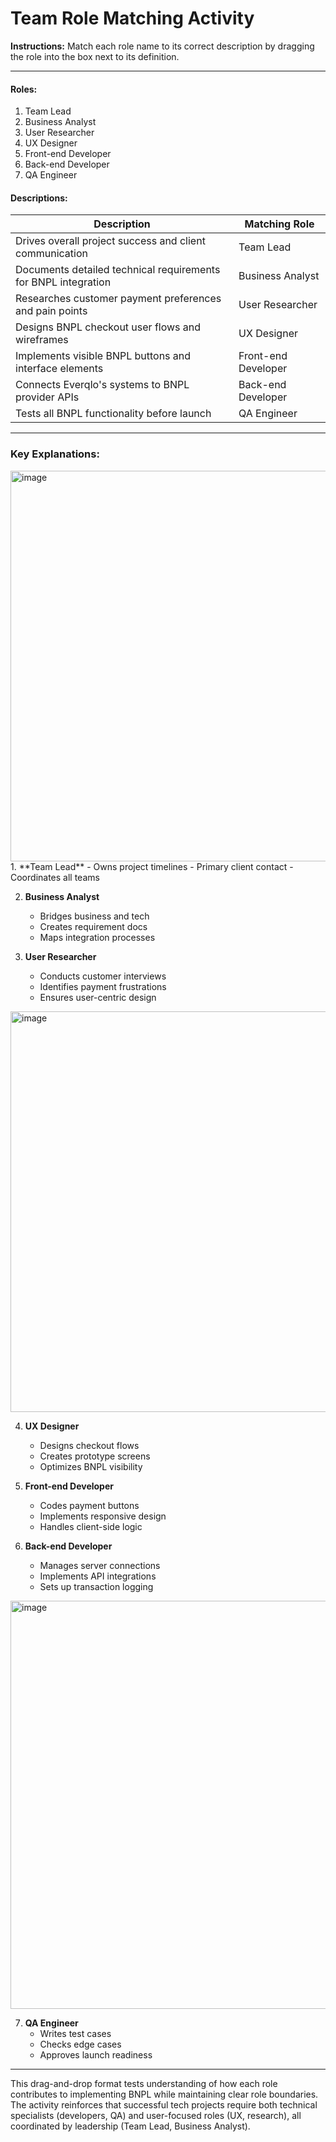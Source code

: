 # **Team Role Matching Activity**

**Instructions:** Match each role name to its correct description by dragging the role into the box next to its definition.

---

#### **Roles:**
1. Team Lead
2. Business Analyst  
3. User Researcher  
4. UX Designer  
5. Front-end Developer  
6. Back-end Developer  
7. QA Engineer  

#### **Descriptions:**

| Description | Matching Role |
|------------|--------------|
| Drives overall project success and client communication | Team Lead |
| Documents detailed technical requirements for BNPL integration | Business Analyst |
| Researches customer payment preferences and pain points | User Researcher |
| Designs BNPL checkout user flows and wireframes | UX Designer |
| Implements visible BNPL buttons and interface elements | Front-end Developer |
| Connects Everqlo's systems to BNPL provider APIs | Back-end Developer |
| Tests all BNPL functionality before launch | QA Engineer |

---

### **Key Explanations:**
<img width="1187" height="625" alt="image" src="https://github.com/user-attachments/assets/1a64c573-3d12-419e-89b6-3ba37fc9c4c9" />
1. **Team Lead**  
   - Owns project timelines  
   - Primary client contact  
   - Coordinates all teams

2. **Business Analyst**  
   - Bridges business and tech  
   - Creates requirement docs  
   - Maps integration processes

3. **User Researcher**  
   - Conducts customer interviews  
   - Identifies payment frustrations  
   - Ensures user-centric design

<img width="1077" height="641" alt="image" src="https://github.com/user-attachments/assets/9f5301a3-51c1-460e-a050-c53e77bb77fc" />

4. **UX Designer**  
   - Designs checkout flows  
   - Creates prototype screens  
   - Optimizes BNPL visibility

5. **Front-end Developer**  
   - Codes payment buttons  
   - Implements responsive design  
   - Handles client-side logic

6. **Back-end Developer**  
   - Manages server connections  
   - Implements API integrations  
   - Sets up transaction logging

<img width="1181" height="653" alt="image" src="https://github.com/user-attachments/assets/a09676d5-e3bb-4157-808c-f0c690d04a9a" />

7. **QA Engineer**  
   - Writes test cases  
   - Checks edge cases  
   - Approves launch readiness

---

This drag-and-drop format tests understanding of how each role contributes to implementing BNPL while maintaining clear role boundaries. The activity reinforces that successful tech projects require both technical specialists (developers, QA) and user-focused roles (UX, research), all coordinated by leadership (Team Lead, Business Analyst). 



